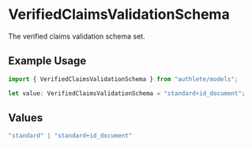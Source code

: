 # VerifiedClaimsValidationSchema

The verified claims validation schema set.


## Example Usage

```typescript
import { VerifiedClaimsValidationSchema } from "authlete/models";

let value: VerifiedClaimsValidationSchema = "standard+id_document";
```

## Values

```typescript
"standard" | "standard+id_document"
```